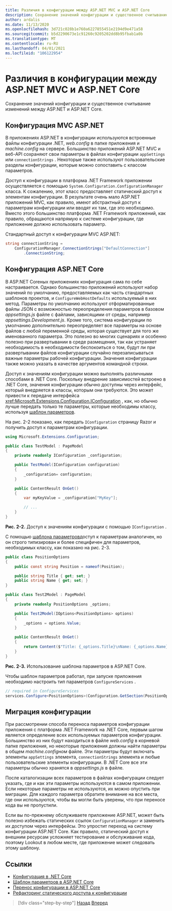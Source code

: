 ```yaml
---
title: Различия в конфигурации между ASP.NET MVC и ASP.NET Core
description: Сохранение значений конфигурации и существенное считывание изменений между ASP.NET и ASP.NET Core. В этом разделе рассматриваются подробные сведения и способы миграции конфигурации из ASP.NET в ASP.NET Core.
author: ardalis
ms.date: 11/13/2020
ms.openlocfilehash: 3d721c028b1e760a6227855451e2194d9e471a58
ms.sourcegitcommit: b5d2290673e1c91260c9205202dd8b95fbab1a0b
ms.translationtype: MT
ms.contentlocale: ru-RU
ms.lasthandoff: 04/01/2021
ms.locfileid: "106122954"
---
```

# <a name="configuration-differences-between-aspnet-mvc-and-aspnet-core"></a>Различия в конфигурации между ASP.NET MVC и ASP.NET Core

Сохранение значений конфигурации и существенное считывание изменений между ASP.NET и ASP.NET Core.

## <a name="aspnet-mvc-configuration"></a>Конфигурация MVC ASP.NET

В приложениях ASP.NET в конфигурации используются встроенные файлы конфигурации .NET, *web.config* в папке приложения и *machine.config* на сервере. Большинство приложений ASP.NET MVC и веб-API сохраняют свои параметры в файлах конфигурации `appSettings` или `connectionStrings` . Некоторые также используют пользовательские разделы конфигурации, которые можно сопоставить с классом параметров.

Доступ к конфигурации в платформа .NET Framework приложении осуществляется с помощью `System.Configuration.ConfigurationManager` класса. К сожалению, этот класс предоставляет статический доступ к элементам конфигурации. В результате очень мало ASP.NET приложений MVC, как правило, имеют абстрактный доступ к параметрам конфигурации или вводят их там, где это необходимо. Вместо этого большинство платформа .NET Framework приложений, как правило, обращаются напрямую к системе конфигурации, где приложение должно использовать параметр.

Стандартный доступ к конфигурации MVC ASP.NET:

```csharp
string connectionString =
    ConfigurationManager.ConnectionStrings["DefaultConnection"]
        .ConnectionString;
```

## <a name="aspnet-core-configuration"></a>Конфигурация ASP.NET Core

В ASP.NET Coreных приложениях конфигурация сама по себе настраивается. Однако большинство приложений используют набор значений по умолчанию, предоставляемых как часть стандартных шаблонов проектов, и `ConfigureWebHostDefaults` используемый в них метод. Параметры по умолчанию используют отформатированные файлы JSON с возможностью переопределения параметров в базовом *appsettings.js* файле с файлами, зависящими от среды, например *appsettings.Development.js*. Кроме того, система конфигурации по умолчанию дополнительно переопределяет все параметры на основе файлов с любой переменной среды, которая существует для того же именованного параметра. Это полезно во многих сценариях и особенно полезно при развертывании в среде размещения, так как устраняет необходимость в необходимости беспокоиться о том, будут ли при развертывании файлов конфигурации случайно перезаписываться важные параметры рабочей конфигурации. Значения конфигурации также можно указать в качестве аргументов командной строки.

Доступ к значениям конфигурации можно выполнять различными способами в .NET Core. Поскольку внедрение зависимостей встроено в .NET Core, значения конфигурации обычно доступны через интерфейс, который внедряется в классы, которым они требуются. Это может привести к передаче интерфейса <xref:Microsoft.Extensions.Configuration.IConfiguration> , как, но обычно лучше передать только те параметры, которые необходимы классу, используя [шаблон параметров](/aspnet/core/fundamentals/configuration/options).

На рис. 2-2 показано, как передать `IConfiguration` страницу Razor и получить доступ к параметрам конфигурации.

```csharp
using Microsoft.Extensions.Configuration;

public class TestModel : PageModel
{
    private readonly IConfiguration _configuration;

    public TestModel(IConfiguration configuration)
    {
        _configuration= configuration;
    }

    public ContentResult OnGet()
    {
        var myKeyValue = _configuration["MyKey"];

        // ...
    }
}
```

**Рис. 2-2.** Доступ к значениям конфигурации с помощью `IConfiguration` .

С помощью [шаблона параметров](/dotnet/core/extensions/options)доступ к параметрам аналогичен, но он строго типизирован и более специфичен для параметров, необходимых классу, как показано на рис. 2-3.

```csharp
public class PositionOptions
{
    public const string Position = nameof(Position);

    public string Title { get; set; }
    public string Name { get; set; }
}

public class Test2Model : PageModel
{
    private readonly PositionOptions _options;

    public Test2Model(IOptions<PositionOptions> options)
    {
        _options = options.Value;
    }

    public ContentResult OnGet()
    {
        return Content($"Title: {_options.Title}\nName: {_options.Name}");
    }
}
```

**Рис. 2-3.** Использование шаблона параметров в ASP.NET Core.

Чтобы шаблон параметров работал, при запуске приложения необходимо настроить тип параметров `ConfigureServices` .

```csharp
// required in ConfigureServices
services.Configure<PositionOptions>(Configuration.GetSection(PositionOptions.Position));
```

## <a name="migrate-configuration"></a>Миграция конфигурации

При рассмотрении способа переноса параметров конфигурации приложения с платформа .NET Framework на .NET Core, первым шагом является определение всех используемых параметров конфигурации. Большинство из них будут находиться в файле *web.config* в корневой папке приложения, но некоторые приложения должны найти параметры в общем *machine.configном* файле. Эти параметры будут включать элементы `appSettings` элемента, `connectionStrings` элемента и любые пользовательские элементы конфигурации. В .NET Core все эти параметры обычно хранятся в *appsettings.js* в файле.

После каталогизации всех параметров в файлах конфигурации следует указать, где и как эти параметры используются в самом приложении. Если некоторые параметры не используются, их можно опустить при миграции. Для каждого параметра обратите внимание на все места, где они используются, чтобы вы могли быть уверены, что при переносе кода вы не пропустили.

Если вы по-прежнему обслуживаете приложение ASP.NET, может быть полезно избежать статических ссылок `ConfigurationManager` и заменить их доступом через интерфейсы. Это упростит переход на систему конфигурации ASP.NET Core. Как правило, статический доступ к внешним ресурсам усложняет тестирование и обслуживание кода, поэтому Lookout в любом месте, где приложение может следовать этому шаблону.

## <a name="references"></a>Ссылки

- [Конфигурация в .NET Core](/aspnet/core/fundamentals/configuration/)
- [Шаблон параметров в ASP.NET Core](/aspnet/core/fundamentals/configuration/options)
- [Перенос конфигурации в ASP.NET Core](/aspnet/core/migration/configuration)
- [Рефакторинг статического доступа к конфигурации](https://ardalis.com/refactoring-static-config-access/)

>[!div class="step-by-step"]
>[Назад](middleware-modules-handlers.md)
>[Вперед](routing-differences.md)
